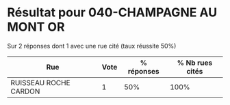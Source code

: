 # Résultat pour 040-CHAMPAGNE AU MONT OR

Sur 2 réponses dont 1 avec une rue cité (taux réussite 50%)

| Rue | Vote | % réponses | % Nb rues cités|
|-----|------|------------|----------------|
| RUISSEAU ROCHE CARDON | 1 | 50% | 100%|

